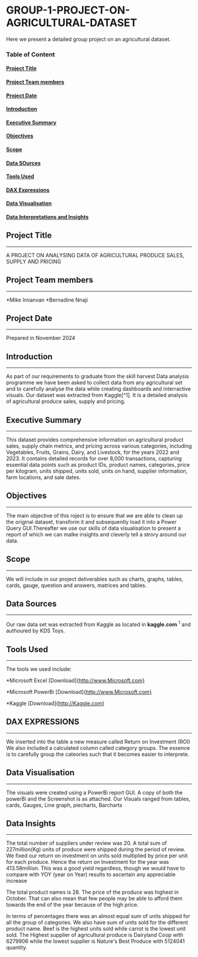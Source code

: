 # GROUP-1-PROJECT-ON-AGRICULTURAL-DATASET
Here we present a detailed group project on an agricultural dataset. 

### Table of Content
#### [Project Title](#project-title)
#### [Project Team members](#project-team-members)
#### [Project Date](project-date)
#### [Introduction](introduction)
#### [Executive Summary](Executive-summary)
#### [Objectives](Objectives)
#### [Scope](Scope)
#### [Data SOurces](Data-Sources)
#### [Tools Used](Tools-Used)
#### [DAX Expressions](Dax-Expressions)
#### [Data Visualisation](Data-Visualisation)
#### [Data Interpretations and Insights](Data-Interpretations-and-insights)


## Project Title
---
A PROJECT ON ANALYSING DATA OF AGRICULTURAL PRODUCE SALES, SUPPLY AND PRICING 
## Project Team members
---
*Mike Imianvan
*Bernadine Nnaji

## Project Date
---
Prepared in November 2024

## Introduction
---
As part of our requirements to graduate from the skill harvest Data analysis programme we have been asked to collect data from any agricultural set and to carefully analyse the data while creating dashboards and interractive visuals. Our dataset was extracted from Kaggle[^1]. It is a detailed analysis of agricultural produce sales, supply and pricing. 
## Executive Summary
---
This dataset provides comprehensive information on agricultural product sales, supply chain metrics, and pricing across various categories, including Vegetables, Fruits, Grains, Dairy, and Livestock, for the years 2022 and 2023. It contains detailed records for over 8,000 transactions, capturing essential data points such as product IDs, product names, categories, price per kilogram, units shipped, units sold, units on hand, supplier information, farm locations, and sale dates.
## Objectives
---
The main objective of this roject is to ensure that we are able to clean up the original dataset, transform it and subsequently load it into a Power Query GUI.Thereafter we use our skills of data visualisation to present a report of which we can malke insights and cleverly tell a strory around our data. 
##  Scope
---
We will include in our project deliverables such as charts, graphs, tables, cards, gauge, question and answers, matrices and tables. 
## Data Sources
---
Our raw data set was extracted from Kaggle as located in **kaggle.com** <sup>1</sup> and authoured by KDS Toys. 
## Tools Used
---
The tools we used include:

  *Microsoft Excel [Download]{http://www.Microsoft.com}

  *Microsoft PowerBi [Download]{http://www.Microsoft.com}
  
  *Kaggle [Download]{http://Kaggle.com}

  ## DAX EXPRESSIONS
  ---
  We inserted into the table a new measure called Return on Investment (ROI)
  We also included a calculated column called category groups. The essence is to carefully group the cateories such that it becomes easier to interprete.
  
  ## Data Visualisation
  ---
  The visuals were created using a PowerBi report GUI. A copy of both the powerBi and the Screenshot is as attached. 
  Our Visuals ranged from tables, cards, Gauges, Line graph, piecharts, Barcharts 

 ## Data Insights
 ---
The total number of suppliers under review was 20.  A total sum of 227million(Kg) units of produce were shipped during the period of review. We fixed our return on investment on units sold multiplied by price per unit for each produce. Hence the return on Investment for the year was 413.58million. This was a good yield regardless, though we would have to compare with YOY (year on Year) results to ascertain any appreciable increase

The total product names is 28. The price of the produce was highest in October. That can also mean that few people may be able to afford them towards the end of the year because of the high price.  
  
  
In terms of percentages there was an almost equal sum of units shipped for all the group of categories.
We also have sum of units sold for the different product name. Beef is the highest units sold while carrot is the lowest unit sold. The Highest supplier of agricultural produce is Dairyland Coop with 6279906 while the lowest supplier is Nature's Best Produce with 5124041 quantity. 
  

